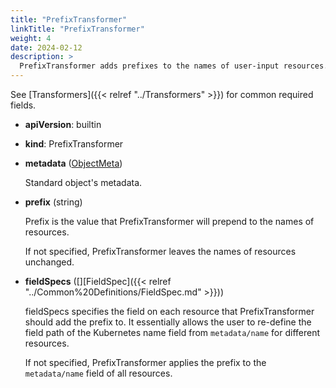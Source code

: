 ```yaml
---
title: "PrefixTransformer"
linkTitle: "PrefixTransformer"
weight: 4
date: 2024-02-12
description: >
  PrefixTransformer adds prefixes to the names of user-input resources.
---
```


See [Transformers]({{< relref "../Transformers" >}}) for common required fields.

* **apiVersion**: builtin
* **kind**: PrefixTransformer
* **metadata** ([ObjectMeta](https://kubernetes.io/docs/reference/kubernetes-api/common-definitions/object-meta/#ObjectMeta))

  Standard object's metadata.

* **prefix** (string)

  Prefix is the value that PrefixTransformer will prepend to the names of resources.

  If not specified, PrefixTransformer leaves the names of resources unchanged.

* **fieldSpecs** (\[\][FieldSpec]({{< relref "../Common%20Definitions/FieldSpec.md" >}}))

  fieldSpecs specifies the field on each resource that PrefixTransformer should add the prefix to.
  It essentially allows the user to re-define the field path of the Kubernetes name field from `metadata/name` for different resources.

  If not specified, PrefixTransformer applies the prefix to the `metadata/name` field of all resources.
